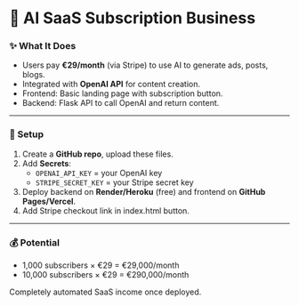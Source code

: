 
# 🚀 AI SaaS Subscription Business

### ✨ What It Does
- Users pay **€29/month** (via Stripe) to use AI to generate ads, posts, blogs.
- Integrated with **OpenAI API** for content creation.
- Frontend: Basic landing page with subscription button.
- Backend: Flask API to call OpenAI and return content.

---

### 🔑 Setup
1. Create a **GitHub repo**, upload these files.
2. Add **Secrets**:
   - `OPENAI_API_KEY` = your OpenAI key
   - `STRIPE_SECRET_KEY` = your Stripe secret key
3. Deploy backend on **Render/Heroku** (free) and frontend on **GitHub Pages/Vercel**.
4. Add Stripe checkout link in index.html button.

---

### 💰 Potential
- 1,000 subscribers × €29 = €29,000/month
- 10,000 subscribers × €29 = €290,000/month

Completely automated SaaS income once deployed.
